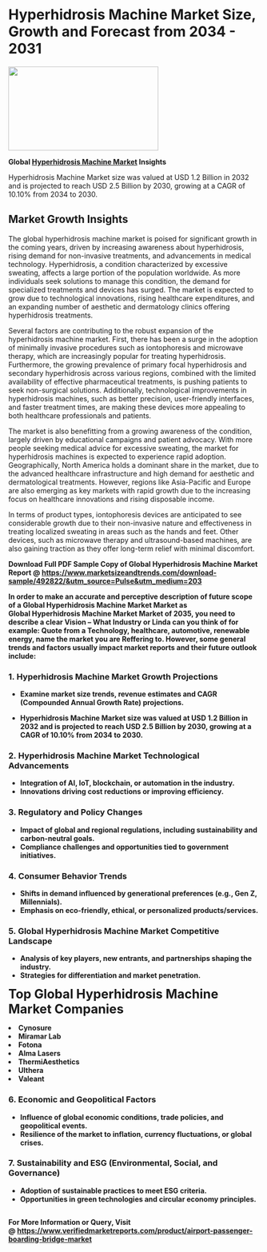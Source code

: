 <H1>Hyperhidrosis Machine Market Size, Growth and Forecast from 2034 - 2031</H1><img class="aligncenter size-medium wp-image-584254" src="https://thirdeyenews.in/wp-content/uploads/2034/09/Global-Market-Research-300x168.jpeg" alt="" width="300" height="168" /><p><strong>Global&nbsp;<a href="https://www.marketsizeandtrends.com/download-sample/492822/&amp;utm_source=Pulse&amp;utm_medium=203">Hyperhidrosis Machine Market</a> Insights</strong></p><p>Hyperhidrosis Machine Market size was valued at USD 1.2 Billion in 2032 and is projected to reach USD 2.5 Billion by 2030, growing at a CAGR of 10.10% from 2034 to 2030.</p><p><h2>Market Growth Insights</h2> <p>The global hyperhidrosis machine market is poised for significant growth in the coming years, driven by increasing awareness about hyperhidrosis, rising demand for non-invasive treatments, and advancements in medical technology. Hyperhidrosis, a condition characterized by excessive sweating, affects a large portion of the population worldwide. As more individuals seek solutions to manage this condition, the demand for specialized treatments and devices has surged. The market is expected to grow due to technological innovations, rising healthcare expenditures, and an expanding number of aesthetic and dermatology clinics offering hyperhidrosis treatments.</p> <p><strong></strong></p> <p>Several factors are contributing to the robust expansion of the hyperhidrosis machine market. First, there has been a surge in the adoption of minimally invasive procedures such as iontophoresis and microwave therapy, which are increasingly popular for treating hyperhidrosis. Furthermore, the growing prevalence of primary focal hyperhidrosis and secondary hyperhidrosis across various regions, combined with the limited availability of effective pharmaceutical treatments, is pushing patients to seek non-surgical solutions. Additionally, technological improvements in hyperhidrosis machines, such as better precision, user-friendly interfaces, and faster treatment times, are making these devices more appealing to both healthcare professionals and patients.</p> <p>The market is also benefitting from a growing awareness of the condition, largely driven by educational campaigns and patient advocacy. With more people seeking medical advice for excessive sweating, the market for hyperhidrosis machines is expected to experience rapid adoption. Geographically, North America holds a dominant share in the market, due to the advanced healthcare infrastructure and high demand for aesthetic and dermatological treatments. However, regions like Asia-Pacific and Europe are also emerging as key markets with rapid growth due to the increasing focus on healthcare innovations and rising disposable income.</p> <p>In terms of product types, iontophoresis devices are anticipated to see considerable growth due to their non-invasive nature and effectiveness in treating localized sweating in areas such as the hands and feet. Other devices, such as microwave therapy and ultrasound-based machines, are also gaining traction as they offer long-term relief with minimal discomfort.</p> <p><strong></p><p><span class=""><strong>Download Full PDF Sample Copy of Global Hyperhidrosis Machine Market Report</strong> @ <a href="https://www.marketsizeandtrends.com/download-sample/492822/&amp;utm_source=Pulse&amp;utm_medium=203" target="_blank">https://www.marketsizeandtrends.com/download-sample/492822/&amp;utm_source=Pulse&amp;utm_medium=203</a></span></p><p>In order to make an accurate and perceptive description of future scope of a Global&nbsp;Hyperhidrosis Machine Market Market as Global&nbsp;Hyperhidrosis Machine Market Market of 2035, you need to describe a clear Vision &ndash; What Industry or Linda can you think of for example: Quote from a Technology, healthcare, automotive, renewable energy, name the market you are Reffering to. However, some general trends and factors usually impact market reports and their future outlook include:</p><h3>1.&nbsp;<strong>Hyperhidrosis Machine Market Growth Projections</strong></h3><ul><li>Examine market size trends, revenue estimates and CAGR (Compounded Annual Growth Rate) projections.</li><li><p>Hyperhidrosis Machine Market size was valued at USD 1.2 Billion in 2032 and is projected to reach USD 2.5 Billion by 2030, growing at a CAGR of 10.10% from 2034 to 2030.</p></li></ul><h3>2.&nbsp;<strong>Hyperhidrosis Machine Market Technological Advancements</strong></h3><ul><li>Integration of AI, IoT, blockchain, or automation in the industry.</li><li>Innovations driving cost reductions or improving efficiency.</li></ul><h3>3.&nbsp;<strong>Regulatory and Policy Changes</strong></h3><ul><li>Impact of global and regional regulations, including sustainability and carbon-neutral goals.</li><li>Compliance challenges and opportunities tied to government initiatives.</li></ul><h3>4.&nbsp;<strong>Consumer Behavior Trends</strong></h3><ul><li>Shifts in demand influenced by generational preferences (e.g., Gen Z, Millennials).</li><li>Emphasis on eco-friendly, ethical, or personalized products/services.</li></ul><h3>5.&nbsp;<strong>Global Hyperhidrosis Machine Market Competitive Landscape</strong></h3><ul><li>Analysis of key players, new entrants, and partnerships shaping the industry.</li><li>Strategies for differentiation and market penetration.</li></ul><p data-pm-slice="1 1 []"><span style="color: inherit; font-family: inherit; font-size: 25px;">Top Global Hyperhidrosis Machine Market Companies</span></p><div class="" data-test-id=""><p><li>Cynosure</li><li> Miramar Lab</li><li> Fotona</li><li> Alma Lasers</li><li> ThermiAesthetics</li><li> Ulthera</li><li> Valeant</li></p></div><h3>6.&nbsp;<strong>Economic and Geopolitical Factors</strong></h3><ul><li>Influence of global economic conditions, trade policies, and geopolitical events.</li><li>Resilience of the market to inflation, currency fluctuations, or global crises.</li></ul><h3>7.&nbsp;<strong>Sustainability and ESG (Environmental, Social, and Governance)</strong></h3><ul><li>Adoption of sustainable practices to meet ESG criteria.</li><li>Opportunities in green technologies and circular economy principles.</li></ul><h2><strong style="font-size: 14px;">For More Information or Query, Visit @&nbsp;</strong><a style="background-color: #ffffff; font-size: 14px;" href="https://www.marketsizeandtrends.com/report/hyperhidrosis-machine-market/" target="_blank">https://www.verifiedmarketreports.com/product/airport-passenger-boarding-bridge-market</a></h2>
